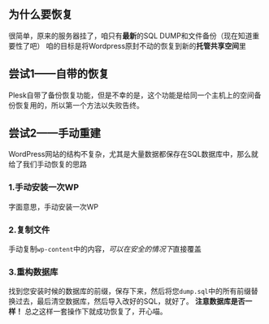 ## 为什么要恢复
很简单，原来的服务器挂了，咱只有**最新**的SQL DUMP和文件备份（现在知道重要性了吧）
咱的目标是将Wordpress原封不动的恢复到新的**托管共享空间**里

## 尝试1——自带的恢复
Plesk自带了备份恢复功能，但是不幸的是，这个功能是给同一个主机上的空间备份恢复用的，所以第一个方法以失败告终。
## 尝试2——手动重建
WordPress网站的结构不复杂，尤其是大量数据都保存在SQL数据库中，那么就给了我们手动恢复的思路
### 1.手动安装一次WP
字面意思，手动安装一次WP
### 2.复制文件
手动复制`wp-content`中的内容，*可以在安全的情况下*直接覆盖
### 3.重构数据库
找到您安装时候的数据库的前缀，保存下来，然后将您`dump.sql`中的所有前缀替换过去，最后清空数据库，然后导入改好的SQL，就好了。
**注意数据库是否一样！**
总之这样一套操作下就成功恢复了，开心喵。


